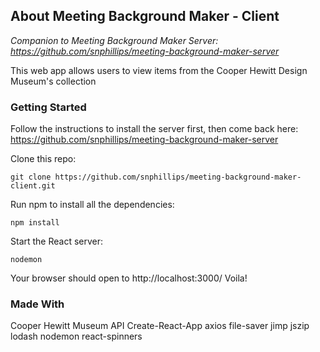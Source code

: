 ## About Meeting Background Maker - Client

_Companion to Meeting Background Maker Server: https://github.com/snphillips/meeting-background-maker-server_

This web app allows users to view items from the Cooper Hewitt Design Museum's collection

### Getting Started

Follow the instructions to install the server first, then come back here: https://github.com/snphillips/meeting-background-maker-server

Clone this repo:

`git clone https://github.com/snphillips/meeting-background-maker-client.git`
 
Run npm to install all the dependencies:

`npm install`

Start the React server:

`nodemon`

Your browser should open to http://localhost:3000/ Voila!


### Made With
Cooper Hewitt Museum API
Create-React-App
axios
file-saver
jimp
jszip
lodash
nodemon
react-spinners



